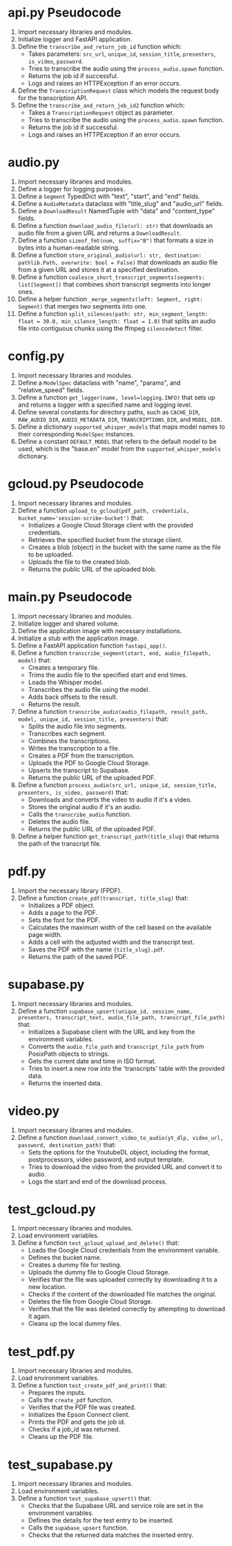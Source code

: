 # api.py Pseudocode

1. Import necessary libraries and modules.
2. Initialize logger and FastAPI application.
3. Define the `transcribe_and_return_job_id` function which:
   - Takes parameters: `src_url`, `unique_id`, `session_title`, `presenters`, `is_video`, `password`.
   - Tries to transcribe the audio using the `process_audio.spawn` function.
   - Returns the job id if successful.
   - Logs and raises an HTTPException if an error occurs.
4. Define the `TranscriptionRequest` class which models the request body for the transcription API.
5. Define the `transcribe_and_return_job_id2` function which:
   - Takes a `TranscriptionRequest` object as parameter.
   - Tries to transcribe the audio using the `process_audio.spawn` function.
   - Returns the job id if successful.
   - Logs and raises an HTTPException if an error occurs.

# audio.py

1. Import necessary libraries and modules.
2. Define a logger for logging purposes.
3. Define a `Segment` TypedDict with "text", "start", and "end" fields.
4. Define a `AudioMetadata` dataclass with "title_slug" and "audio_url" fields.
5. Define a `DownloadResult` NamedTuple with "data" and "content_type" fields.
6. Define a function `download_audio_file(url: str)` that downloads an audio file from a given URL and returns a `DownloadResult`.
7. Define a function `sizeof_fmt(num, suffix="B")` that formats a size in bytes into a human-readable string.
8. Define a function `store_original_audio(url: str, destination: pathlib.Path, overwrite: bool = False)` that downloads an audio file from a given URL and stores it at a specified destination.
9. Define a function `coalesce_short_transcript_segments(segments: list[Segment])` that combines short transcript segments into longer ones.
10. Define a helper function `_merge_segments(left: Segment, right: Segment)` that merges two segments into one.
11. Define a function `split_silences(path: str, min_segment_length: float = 30.0, min_silence_length: float = 1.0)` that splits an audio file into contiguous chunks using the ffmpeg `silencedetect` filter.

# config.py

1. Import necessary libraries and modules.
2. Define a `ModelSpec` dataclass with "name", "params", and "relative_speed" fields.        
3. Define a function `get_logger(name, level=logging.INFO)` that sets up and returns a logger with a specified name and logging level.
4. Define several constants for directory paths, such as `CACHE_DIR`, `RAW_AUDIO_DIR`, `AUDIO_METADATA_DIR`, `TRANSCRIPTIONS_DIR`, and `MODEL_DIR`.
5. Define a dictionary `supported_whisper_models` that maps model names to their corresponding `ModelSpec` instances.
6. Define a constant `DEFAULT_MODEL` that refers to the default model to be used, which is the "base.en" model from the `supported_whisper_models` dictionary.

# gcloud.py Pseudocode

1. Import necessary libraries and modules.
2. Define a function `upload_to_gcloud(pdf_path, credentials, bucket_name='session-scribe-bucket')` that:
   - Initializes a Google Cloud Storage client with the provided credentials.
   - Retrieves the specified bucket from the storage client.
   - Creates a blob (object) in the bucket with the same name as the file to be uploaded.    
   - Uploads the file to the created blob.
   - Returns the public URL of the uploaded blob.

# main.py Pseudocode

1. Import necessary libraries and modules.
2. Initialize logger and shared volume.
3. Define the application image with necessary installations.
4. Initialize a stub with the application image.
5. Define a FastAPI application function `fastapi_app()`.
6. Define a function `transcribe_segment(start, end, audio_filepath, model)` that:
   - Creates a temporary file.
   - Trims the audio file to the specified start and end times.
   - Loads the Whisper model.
   - Transcribes the audio file using the model.
   - Adds back offsets to the result.
   - Returns the result.
7. Define a function `transcribe_audio(audio_filepath, result_path, model, unique_id, session_title, presenters)` that:
   - Splits the audio file into segments.
   - Transcribes each segment.
   - Combines the transcriptions.
   - Writes the transcription to a file.
   - Creates a PDF from the transcription.
   - Uploads the PDF to Google Cloud Storage.
   - Upserts the transcript to Supabase.
   - Returns the public URL of the uploaded PDF.
8. Define a function `process_audio(src_url, unique_id, session_title, presenters, is_video, password)` that:
   - Downloads and converts the video to audio if it's a video.
   - Stores the original audio if it's an audio.
   - Calls the `transcribe_audio` function.
   - Deletes the audio file.
   - Returns the public URL of the uploaded PDF.
9. Define a helper function `get_transcript_path(title_slug)` that returns the path of the transcript file.

# pdf.py
1. Import the necessary library (FPDF).
2. Define a function `create_pdf(transcript, title_slug)` that:
   - Initializes a PDF object.
   - Adds a page to the PDF.
   - Sets the font for the PDF.
   - Calculates the maximum width of the cell based on the available page width.
   - Adds a cell with the adjusted width and the transcript text.
   - Saves the PDF with the name `{title_slug}.pdf`.
   - Returns the path of the saved PDF.

# supabase.py
1. Import necessary libraries and modules.
2. Define a function `supabase_upsert(unique_id, session_name, presenters, transcript_text, audio_file_path, transcript_file_path)` that:
   - Initializes a Supabase client with the URL and key from the environment variables.
   - Converts the `audio_file_path` and `transcript_file_path` from PosixPath objects to strings.
   - Gets the current date and time in ISO format.
   - Tries to insert a new row into the 'transcripts' table with the provided data.
   - Returns the inserted data.

# video.py
1. Import necessary libraries and modules.
2. Define a function `download_convert_video_to_audio(yt_dlp, video_url, password, destination_path)` that:
   - Sets the options for the YoutubeDL object, including the format, postprocessors, video password, and output template.
   - Tries to download the video from the provided URL and convert it to audio.
   - Logs the start and end of the download process.

# test_gcloud.py
1. Import necessary libraries and modules.
2. Load environment variables.
3. Define a function `test_gcloud_upload_and_delete()` that:
   - Loads the Google Cloud credentials from the environment variable.
   - Defines the bucket name.
   - Creates a dummy file for testing.
   - Uploads the dummy file to Google Cloud Storage.
   - Verifies that the file was uploaded correctly by downloading it to a new location.
   - Checks if the content of the downloaded file matches the original.
   - Deletes the file from Google Cloud Storage.
   - Verifies that the file was deleted correctly by attempting to download it again.
   - Cleans up the local dummy files.

# test_pdf.py
1. Import necessary libraries and modules.
2. Load environment variables.
3. Define a function `test_create_pdf_and_print()` that:
   - Prepares the inputs.
   - Calls the `create_pdf` function.
   - Verifies that the PDF file was created.
   - Initializes the Epson Connect client.
   - Prints the PDF and gets the job id.
   - Checks if a job_id was returned.
   - Cleans up the PDF file.

# test_supabase.py
1. Import necessary libraries and modules.
2. Load environment variables.
3. Define a function `test_supabase_upsert()` that:
   - Checks that the Supabase URL and service role are set in the environment variables.
   - Defines the details for the test entry to be inserted.
   - Calls the `supabase_upsert` function.
   - Checks that the returned data matches the inserted entry.